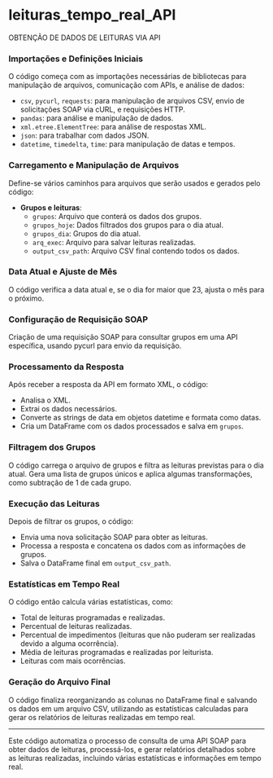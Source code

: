 # leituras_tempo_real_API
 OBTENÇÃO DE DADOS DE LEITURAS VIA API

### Importações e Definições Iniciais
O código começa com as importações necessárias de bibliotecas para manipulação de arquivos, comunicação com APIs, e análise de dados:

- `csv`, `pycurl`, `requests`: para manipulação de arquivos CSV, envio de solicitações SOAP via cURL, e requisições HTTP.
- `pandas`: para análise e manipulação de dados.
- `xml.etree.ElementTree`: para análise de respostas XML.
- `json`: para trabalhar com dados JSON.
- `datetime`, `timedelta`, `time`: para manipulação de datas e tempos.

### Carregamento e Manipulação de Arquivos
Define-se vários caminhos para arquivos que serão usados e gerados pelo código:

- **Grupos e leituras**:
  - `grupos`: Arquivo que conterá os dados dos grupos.
  - `grupos_hoje`: Dados filtrados dos grupos para o dia atual.
  - `grupos_dia`: Grupos do dia atual.
  - `arq_exec`: Arquivo para salvar leituras realizadas.
  - `output_csv_path`: Arquivo CSV final contendo todos os dados.

### Data Atual e Ajuste de Mês
O código verifica a data atual e, se o dia for maior que 23, ajusta o mês para o próximo.

### Configuração de Requisição SOAP
Criação de uma requisição SOAP para consultar grupos em uma API específica, usando pycurl para envio da requisição.

### Processamento da Resposta
Após receber a resposta da API em formato XML, o código:
- Analisa o XML.
- Extrai os dados necessários.
- Converte as strings de data em objetos datetime e formata como datas.
- Cria um DataFrame com os dados processados e salva em `grupos`.

### Filtragem dos Grupos
O código carrega o arquivo de grupos e filtra as leituras previstas para o dia atual. Gera uma lista de grupos únicos e aplica algumas transformações, como subtração de 1 de cada grupo.

### Execução das Leituras
Depois de filtrar os grupos, o código:
- Envia uma nova solicitação SOAP para obter as leituras.
- Processa a resposta e concatena os dados com as informações de grupos.
- Salva o DataFrame final em `output_csv_path`.

### Estatísticas em Tempo Real
O código então calcula várias estatísticas, como:
- Total de leituras programadas e realizadas.
- Percentual de leituras realizadas.
- Percentual de impedimentos (leituras que não puderam ser realizadas devido a alguma ocorrência).
- Média de leituras programadas e realizadas por leiturista.
- Leituras com mais ocorrências.

### Geração do Arquivo Final
O código finaliza reorganizando as colunas no DataFrame final e salvando os dados em um arquivo CSV, utilizando as estatísticas calculadas para gerar os relatórios de leituras realizadas em tempo real.

---

Este código automatiza o processo de consulta de uma API SOAP para obter dados de leituras, processá-los, e gerar relatórios detalhados sobre as leituras realizadas, incluindo várias estatísticas e informações em tempo real.